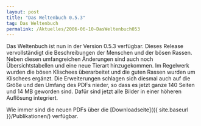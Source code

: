 ```yaml
---
layout: post
title: "Das Weltenbuch 0.5.3"
tag: Das Weltenbuch
permalink: /Aktuelles/2006-06-10-DasWeltenbuch053
---
```


Das Weltenbuch ist nun in der Version 0.5.3 verfügbar. Dieses Release vervollständigt die Beschreibungen der Menschen und der bösen Rassen. Neben diesen umfangreichen Änderungen sind auch noch Übersichtstabellen und eine neue Tierart hinzugekommen. Im Regelwerk wurden die bösen Klischees überarbeitet und die guten Rassen wurden um Klischees ergänzt. Die Erweiterungen schlagen sich diesmal auch auf die Größe und den Umfang des PDFs nieder, so dass es jetzt ganze 140 Seiten und 14 MB geworden sind. Dafür sind jetzt alle Bilder in einer höheren Auflösung integriert.

Wie immer sind die neuen PDFs über die [Downloadseite]({{ site.baseurl }}/Publikationen/) verfügbar.

